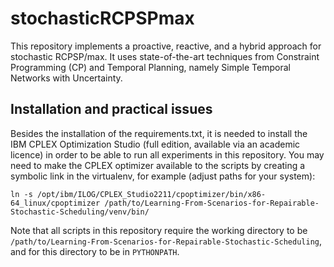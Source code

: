 # stochasticRCPSPmax
This repository implements a proactive, reactive, and a hybrid approach for stochastic RCPSP/max. It uses state-of-the-art techniques from Constraint Programming (CP) and Temporal Planning, namely Simple Temporal Networks with Uncertainty.  


## Installation and practical issues
Besides the installation of the requirements.txt, it is needed to install the IBM CPLEX Optimization Studio (full edition, available via an academic licence) in order to be able to run all experiments in this repository.
You may need to make the CPLEX optimizer available to the scripts by creating a symbolic link in the virtualenv, for example (adjust paths for your system):

```
ln -s /opt/ibm/ILOG/CPLEX_Studio2211/cpoptimizer/bin/x86-64_linux/cpoptimizer /path/to/Learning-From-Scenarios-for-Repairable-Stochastic-Scheduling/venv/bin/
```

Note that all scripts in this repository require the working directory to be `/path/to/Learning-From-Scenarios-for-Repairable-Stochastic-Scheduling`, and for this directory to be in `PYTHONPATH`.